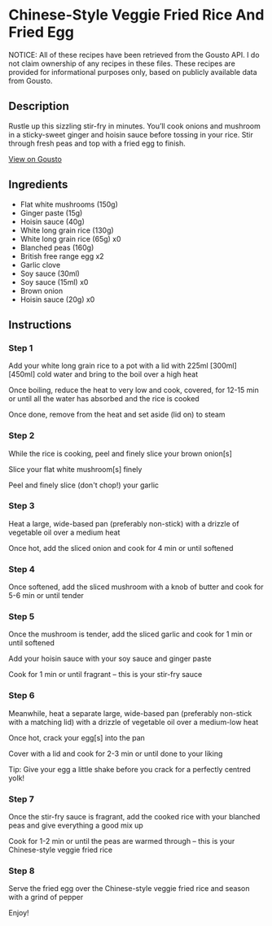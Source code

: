 # Chinese-Style Veggie Fried Rice And Fried Egg

NOTICE: All of these recipes have been retrieved from the Gousto API. I do not claim ownership of any recipes in these files. These recipes are provided for informational purposes only, based on publicly available data from Gousto.

## Description

Rustle up this sizzling stir-fry in minutes. You’ll cook onions and mushroom in a sticky-sweet ginger and hoisin sauce before tossing in your rice. Stir through fresh peas and top with a fried egg to finish.

[View on Gousto](https://www.gousto.co.uk/recipes/cookbook/chinese-style-veggie-fried-rice-fried-egg)

## Ingredients

- Flat white mushrooms (150g)
- Ginger paste (15g)
- Hoisin sauce (40g)
- White long grain rice (130g)
- White long grain rice (65g) x0
- Blanched peas (160g)
- British free range egg x2
- Garlic clove
- Soy sauce (30ml)
- Soy sauce (15ml) x0
- Brown onion
- Hoisin sauce (20g) x0

## Instructions


### Step 1

Add your white long grain rice to a pot with a lid with 225ml <span class="text-purple">[300ml] </span><span class="text-danger">[450ml]</span> cold water and bring to the boil over a high heat

Once boiling, reduce the heat to very low and cook, covered, for 12-15 min or until all the water has absorbed and the rice is cooked

Once done, remove from the heat and set aside (lid on) to steam


### Step 2

While the rice is cooking, peel and finely slice your brown onion[s]

Slice your flat white mushroom[s] finely

Peel and finely slice (don't chop!) your garlic


### Step 3

Heat a large, wide-based pan (preferably non-stick) with a drizzle of vegetable oil over a medium heat

Once hot, add the sliced onion and cook for 4 min or until softened


### Step 4

Once softened, add the sliced mushroom with a knob of butter and cook for 5-6 min or until tender


### Step 5

Once the mushroom is tender, add the sliced garlic and cook for 1 min or until softened

Add your hoisin sauce with your soy sauce and ginger paste

Cook for 1 min or until fragrant – this is your stir-fry sauce


### Step 6

Meanwhile, heat a separate large, wide-based pan (preferably non-stick with a matching lid) with a drizzle of vegetable oil over a medium-low heat

Once hot, crack your egg[s] into the pan

Cover with a lid and cook for 2-3 min or until done to your liking

Tip: Give your egg a little shake before you crack for a perfectly centred yolk!


### Step 7

Once the stir-fry sauce is fragrant, add the cooked rice with your blanched peas and give everything a good mix up

Cook for 1-2 min or until the peas are warmed through – this is your Chinese-style veggie fried rice

### Step 8

Serve the fried egg over the Chinese-style veggie fried rice and season with a grind of pepper

Enjoy!

